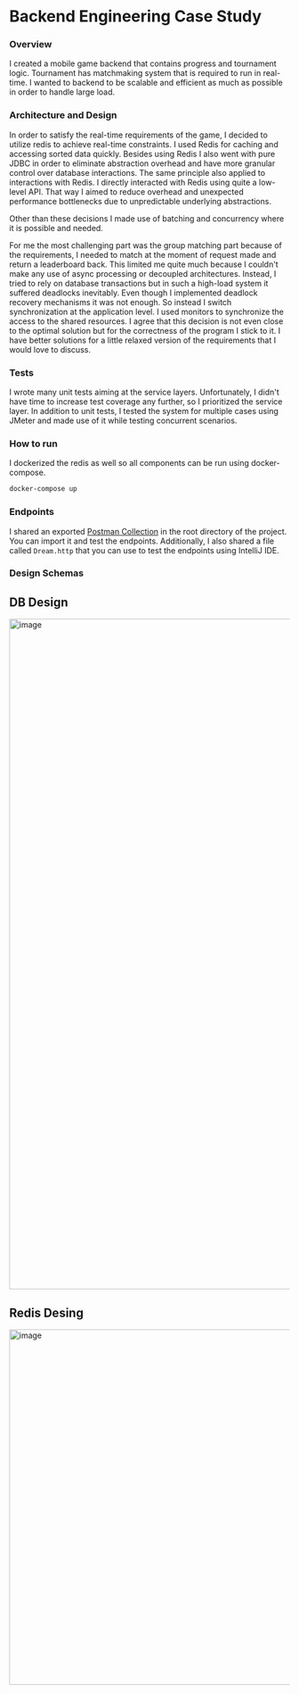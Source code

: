 # Backend Engineering Case Study

### Overview

I created a mobile game backend that contains progress and tournament logic. Tournament has matchmaking system that is required to run in real-time. I wanted to backend to be scalable and efficient as much as possible in order to handle large load.

### Architecture and Design

In order to satisfy the real-time requirements of the game, I decided to utilize redis to achieve real-time constraints.
I used Redis for caching and accessing sorted data quickly. Besides using Redis I also went with pure JDBC in order to
eliminate abstraction overhead and have more granular control over database interactions. The same principle also applied
to interactions with Redis. I directly interacted with Redis using quite a low-level API.
That way I aimed to reduce overhead and unexpected performance bottlenecks due to unpredictable underlying abstractions.

Other than these decisions I made use of batching and concurrency where it is possible and needed.

For me the most challenging part was the group matching part because of the requirements, I needed to match at the moment of
request made and return a leaderboard back. This limited me quite much because I couldn't make any use of async
processing or decoupled architectures. Instead, I tried to rely on database transactions but in such a high-load system
it suffered deadlocks inevitably. Even though I implemented deadlock
recovery mechanisms it was not enough. So instead I switch synchronization at the application level.
I used monitors to synchronize the access to the shared resources. I agree that this decision is not
even close to the optimal solution but for the correctness of the program I stick to it.
I have better solutions for a little relaxed version of the requirements that I would love to discuss.

### Tests

I wrote many unit tests aiming at the service layers. Unfortunately, I didn't have time to increase test coverage any
further, so I prioritized the service layer.
In addition to unit tests, I tested the system for multiple cases using JMeter and made use of it while testing
concurrent scenarios.

### How to run

I dockerized the redis as well so all components can be run using docker-compose.

```bash
docker-compose up
```

### Endpoints

I shared an exported [Postman Collection](Dream.postman_collection.json) in the root directory of the project. You can
import it and test the endpoints.
Additionally, I also shared a file called `Dream.http` that you can use to test the endpoints using IntelliJ IDE.


### Design Schemas
## DB Design
<img width="1202" alt="image" src="https://github.com/emresin12/backend-engineering-case-study/assets/17512057/de90d39d-c586-42f8-b468-971c4eeb68c0">

## Redis Desing
<img width="637" alt="image" src="https://github.com/emresin12/backend-engineering-case-study/assets/17512057/7d05ea4b-eb5e-4086-9a7f-4588700dbb8d">


